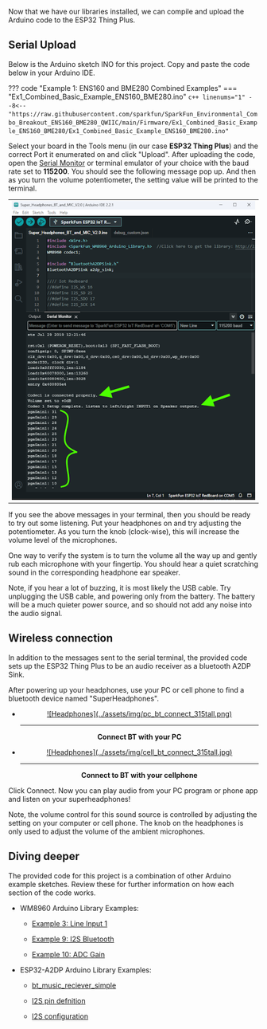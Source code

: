 Now that we have our libraries installed, we can compile and upload the Arduino code 
to the ESP32 Thing Plus.

## Serial Upload

Below is the Arduino sketch INO for this project. Copy and paste the code below in your Arduino IDE.

??? code "Example 1: ENS160 and BME280 Combined Examples"
    === "Ex1_Combined_Basic_Example_ENS160_BME280.ino"
        ``` c++ linenums="1"
        --8<-- "https://raw.githubusercontent.com/sparkfun/SparkFun_Environmental_Combo_Breakout_ENS160_BME280_QWIIC/main/Firmware/Ex1_Combined_Basic_Example_ENS160_BME280/Ex1_Combined_Basic_Example_ENS160_BME280.ino"
        ```

Select your board in the Tools menu (in our case **ESP32 Thing Plus**) and the correct Port it enumerated on and click "Upload". After uploading the code, open the [Serial Monitor](https://learn.sparkfun.com/tutorials/terminal-basics) or terminal emulator of your choice with the baud rate set to **115200**. You should see the following message pop up. And then as you turn the volume potentiometer, the setting value will be printed to the terminal.

<div style="text-align: center;">
  <table>
    <tr style="vertical-align:middle;">
     <td style="text-align: center; vertical-align: middle;"><a href="../assets/img/Arduino_Terminal_Print_Out.png"><img src="../assets/img/Arduino_Terminal_Print_Out_600wide.png" height="600px" width="600px" alt="Output to the terminal"></a></td>
    </tr>
  </table>
</div>

If you see the above messages in your terminal, then you should be ready to try 
out some listening. Put your headphones on and try adjusting the potentiometer. 
As you turn the knob (clock-wise), this will increase the volume level of the 
microphones. 

One way to verify the system is to turn the volume all the way up and 
gently rub each microphone with your fingertip. You should hear a quiet scratching 
sound in the corresponding headphone ear speaker.

Note, if you hear a lot of buzzing, it is most likely the USB cable. Try unplugging 
the USB cable, and powering only from the battery. The battery will be a much quieter 
power source, and so should not add any noise into the audio signal. 

## Wireless connection

In addition to the messages sent to the serial terminal, the provided code sets up 
the ESP32 Thing Plus to be an audio receiver as a bluetooth A2DP Sink.

After powering up your headphones, use your PC or cell phone to find a bluetooth 
device named "SuperHeadphones". 

<div class="grid cards" markdown align="center">

-   <a href="../assets/img/pc_bt_connect.png">
	<figure markdown>
	![Headphones](../assets/img/pc_bt_connect_315tall.png)
	</figure>
    </a>

    ---
        
    **Connect BT with your PC**</a>

-   <a href="../assets/img/cell_bt_connect.jpg">
	<figure markdown>
	![Headphones](../assets/img/cell_bt_connect_315tall.jpg)
	</figure>
    </a>

    ---
    
    **Connect to BT with your cellphone**</a>

</div>


Click Connect. Now you can play audio from your 
PC program or phone app and listen on your superheadphones! 

Note, the volume control 
for this sound source is controlled by adjusting the setting on your computer or 
cell phone. The knob on the headphones is only used to adjust the volume of the ambient 
microphones.


## Diving deeper

The provided code for this project is a combination of other Arduino example 
sketches. Review these for further information on how each section of the code works. 

* WM8960 Arduino Library Examples:

    * [Example 3: Line Input 1](https://learn.sparkfun.com/tutorials/audio-codec-breakout---wm8960-hookup-guide/all#example-2-line-input-2)

    * [Example 9: I2S Bluetooth](https://learn.sparkfun.com/tutorials/audio-codec-breakout---wm8960-hookup-guide/all#example-9-i2s-bluetooth)

    * [Example 10: ADC Gain](https://learn.sparkfun.com/tutorials/audio-codec-breakout---wm8960-hookup-guide/all#example-10-adc-gain)

* ESP32-A2DP Arduino Library Examples:
    
    * [bt_music_reciever_simple](https://github.com/pschatzmann/ESP32-A2DP/blob/main/examples/bt_music_receiver_simple/bt_music_receiver_simple.ino)
    
    * [I2S pin defnition](https://github.com/pschatzmann/ESP32-A2DP/tree/main#defining-pins)
    
    * [I2S configuration](https://github.com/pschatzmann/ESP32-A2DP/tree/main#using-your-specific-i2s_config)
